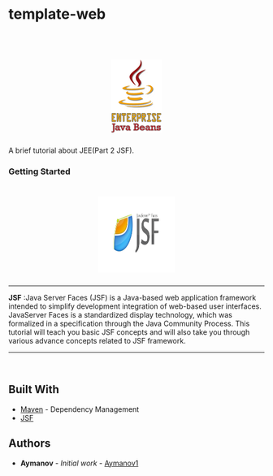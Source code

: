 # template-web
<h1 align="center" >
  <br>
  <img src="jee.png" height="144" width="100"/>
   
  </h1>
A brief tutorial about JEE(Part 2 JSF).

### Getting Started
 <h1 align="center" ><img src="jsf.png" height="150" width="150"/></h1>
 <hr>
 
**JSF** :Java Server Faces (JSF) is a Java-based web application framework intended to simplify development integration of web-based user interfaces. JavaServer Faces is a standardized display technology, which was formalized in a specification through the Java Community Process. This tutorial will teach you basic JSF concepts and will also take you through various advance concepts related to JSF framework.
<hr>

<br>


## Built With

* [Maven](https://maven.apache.org/) - Dependency Management
* [JSF](https://www.tutorialspoint.com/jsf/) 


## Authors

* **Aymanov** - *Initial work* - [Aymanov1](https://github.com/Aymanov1)